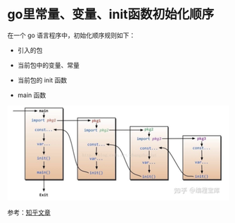 # go里常量、变量、init函数初始化顺序

在一个 go 语言程序中，初始化顺序规则如下：

- 引入的包
  
- 当前包中的变量、常量
  
- 当前包的 init 函数
  
- main 函数


![img](./assets/image-20220305205952261.png)

参考：[知乎文章](https://zhuanlan.zhihu.com/p/431720842)